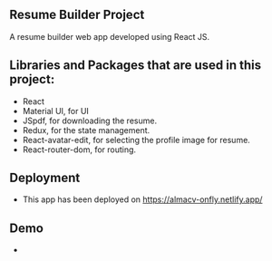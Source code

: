 ## Resume Builder Project
A resume builder web app developed using React JS.


## Libraries and Packages that are used in this project:
  - React
  - Material UI, for UI  
  - JSpdf, for downloading the resume. 
  - Redux, for the state management.  
  - React-avatar-edit, for selecting the profile image for resume.
  - React-router-dom, for routing.
 ## Deployment
 - This app has been deployed on https://almacv-onfly.netlify.app/
 ## Demo
 - 
 
